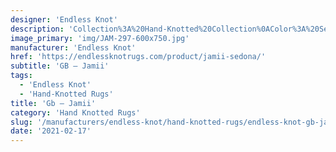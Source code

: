 ```yaml
---
designer: 'Endless Knot'
description: 'Collection%3A%20Hand-Knotted%20Collection%0AColor%3A%20Sedona%0AMaterial%3A%20100%25%20Wool'
image_primary: 'img/JAM-297-600x750.jpg'
manufacturer: 'Endless Knot'
href: 'https://endlessknotrugs.com/product/jamii-sedona/'
subtitle: 'GB – Jamii'
tags:
  - 'Endless Knot'
  - 'Hand-Knotted Rugs'
title: 'Gb – Jamii'
category: 'Hand Knotted Rugs'
slug: '/manufacturers/endless-knot/hand-knotted-rugs/endless-knot-gb-jamii'
date: '2021-02-17'
---
```

